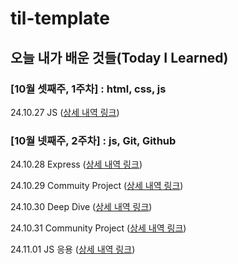 # til-template

## 오늘 내가 배운 것들(Today I Learned)

### [10월 셋째주, 1주차] : html, css, js
24.10.27 JS ([상세 내역 링크](https://github.com/100-hours-a-week/jade-til/blob/main/October/2024-10-27.md))

### [10월 넷째주, 2주차] : js, Git, Github
24.10.28 Express ([상세 내역 링크](https://github.com/100-hours-a-week/jade-til/blob/main/October/2024-10-28.md))

24.10.29 Commuity Project ([상세 내역 링크](https://github.com/100-hours-a-week/jade-til/blob/main/October/2024-10-29.md))

24.10.30 Deep Dive ([상세 내역 링크](https://github.com/100-hours-a-week/jade-til/blob/main/October/2024-10-30.md))

24.10.31 Community Project ([상세 내역 링크](https://github.com/100-hours-a-week/jade-til/blob/main/October/2024-10-31.md))

24.11.01 JS 응용 ([상세 내역 링크](https://github.com/100-hours-a-week/jade-til/blob/main/October/2024-11-01.md))
